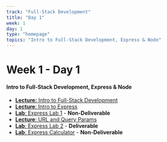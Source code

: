```yaml
---
track: "Full-Stack Development"
title: "Day 1"
week: 1
day: 1
type: "homepage"
topics: "Intro to Full-Stack Development, Express & Node"
---
```


# Week 1 - Day 1

#### Intro to Full-Stack Development, Express & Node

- [**Lecture:** Intro to Full-Stack Development](/full-stack-development/week-1/day-1/lecture-materials/intro-to-full-stack-development/)
- [**Lecture**: Intro to Express](/full-stack-development/week-1/day-1/lecture-materials/intro-to-express/)
- [**Lab**: Express Lab 1](/full-stack-development/week-1/day-1/labs/express-lab-1/) - **Non-Deliverable**
- [**Lecture**: URL and Query Params](/full-stack-development/week-1/day-1/lecture-materials/url-and-query-params)
- [**Lab**: Express Lab 2](/full-stack-development/week-1/day-1/labs/express-lab-2/) - **Deliverable**
- [**Lab**: Express Calculator](/full-stack-development/week-1/day-1/labs/express-calculator/) - **Non-Deliverable**
